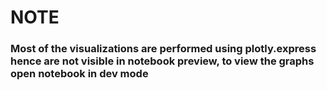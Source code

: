 <h1>NOTE</h1>

<h3><b>Most of the visualizations are performed using plotly.express hence are not visible in notebook preview, to view the graphs open notebook in dev mode</b></h3>
